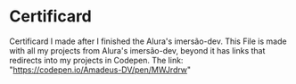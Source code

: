 # Certificard
Certificard I made after I finished the Alura's imersão-dev.
This File is made with all my projects from Alura's imersão-dev, beyond it has links that redirects into my projects in Codepen.
The link: "https://codepen.io/Amadeus-DV/pen/MWJrdrw"

